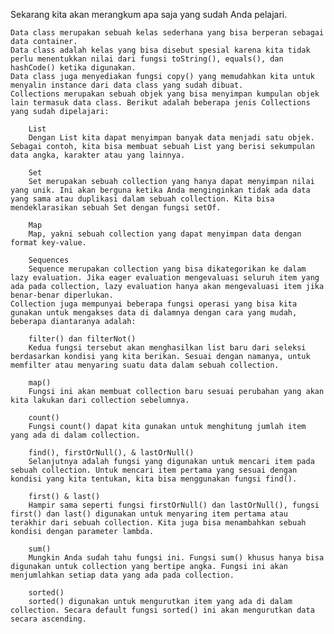Sekarang kita akan merangkum apa saja yang sudah Anda pelajari.

    Data class merupakan sebuah kelas sederhana yang bisa berperan sebagai data container.
    Data class adalah kelas yang bisa disebut spesial karena kita tidak perlu menentukkan nilai dari fungsi toString(), equals(), dan hashCode() ketika digunakan.
    Data class juga menyediakan fungsi copy() yang memudahkan kita untuk menyalin instance dari data class yang sudah dibuat.
    Collections merupakan sebuah objek yang bisa menyimpan kumpulan objek lain termasuk data class. Berikut adalah beberapa jenis Collections yang sudah dipelajari:

        List
        Dengan List kita dapat menyimpan banyak data menjadi satu objek. Sebagai contoh, kita bisa membuat sebuah List yang berisi sekumpulan data angka, karakter atau yang lainnya.

        Set
        Set merupakan sebuah collection yang hanya dapat menyimpan nilai yang unik. Ini akan berguna ketika Anda menginginkan tidak ada data yang sama atau duplikasi dalam sebuah collection. Kita bisa mendeklarasikan sebuah Set dengan fungsi setOf.

        Map
        Map, yakni sebuah collection yang dapat menyimpan data dengan format key-value.

        Sequences
        Sequence merupakan collection yang bisa dikategorikan ke dalam lazy evaluation. Jika eager evaluation mengevaluasi seluruh item yang ada pada collection, lazy evaluation hanya akan mengevaluasi item jika benar-benar diperlukan.
    Collection juga mempunyai beberapa fungsi operasi yang bisa kita gunakan untuk mengakses data di dalamnya dengan cara yang mudah, beberapa diantaranya adalah:

        filter() dan filterNot()
        Kedua fungsi tersebut akan menghasilkan list baru dari seleksi berdasarkan kondisi yang kita berikan. Sesuai dengan namanya, untuk memfilter atau menyaring suatu data dalam sebuah collection.

        map()
        Fungsi ini akan membuat collection baru sesuai perubahan yang akan kita lakukan dari collection sebelumnya.

        count()
        Fungsi count() dapat kita gunakan untuk menghitung jumlah item yang ada di dalam collection.

        find(), firstOrNull(), & lastOrNull()
        Selanjutnya adalah fungsi yang digunakan untuk mencari item pada sebuah collection. Untuk mencari item pertama yang sesuai dengan kondisi yang kita tentukan, kita bisa menggunakan fungsi find().

        first() & last()
        Hampir sama seperti fungsi firstOrNull() dan lastOrNull(), fungsi first() dan last() digunakan untuk menyaring item pertama atau terakhir dari sebuah collection. Kita juga bisa menambahkan sebuah kondisi dengan parameter lambda.

        sum()
        Mungkin Anda sudah tahu fungsi ini. Fungsi sum() khusus hanya bisa digunakan untuk collection yang bertipe angka. Fungsi ini akan menjumlahkan setiap data yang ada pada collection.

        sorted()
        sorted() digunakan untuk mengurutkan item yang ada di dalam collection. Secara default fungsi sorted() ini akan mengurutkan data secara ascending. 